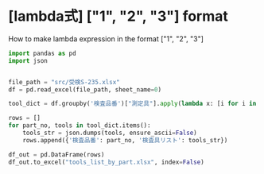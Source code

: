 # [lambda式] ["1", "2", "3"] format

How to make lambda expression in the format ["1", "2", "3"]
```python
import pandas as pd
import json


file_path = "src/受検S-235.xlsx"
df = pd.read_excel(file_path, sheet_name=0)

tool_dict = df.groupby('検査品番')["測定具"].apply(lambda x: [i for i in x if pd.notna(i)]).to_dict()

rows = []
for part_no, tools in tool_dict.items():
    tools_str = json.dumps(tools, ensure_ascii=False)
    rows.append({'検査品番': part_no, '検査具リスト': tools_str})

df_out = pd.DataFrame(rows)
df_out.to_excel("tools_list_by_part.xlsx", index=False)
```

